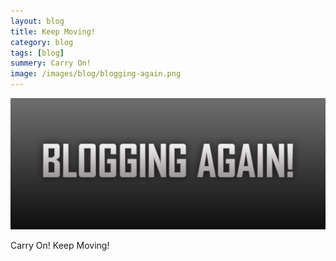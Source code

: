 ```yaml
---
layout: blog
title: Keep Moving!
category: blog
tags: [blog]  
summery: Carry On!
image: /images/blog/blogging-again.png
---
```

![img](/images/blog/blogging-again.png)

Carry On!
Keep Moving!

